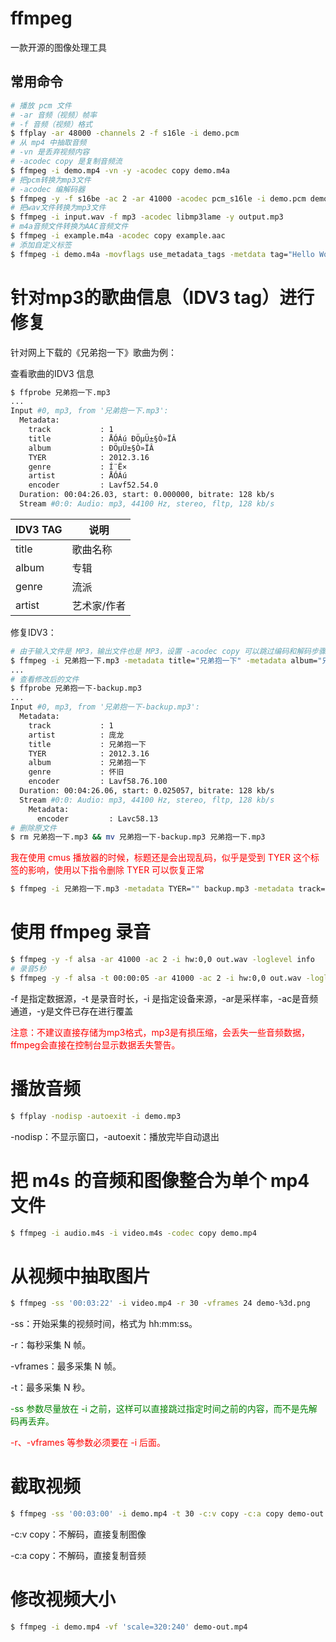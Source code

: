 # ffmpeg

一款开源的图像处理工具

## 常用命令

```bash
# 播放 pcm 文件
# -ar 音频（视频）帧率
# -f 音频（视频）格式
$ ffplay -ar 48000 -channels 2 -f s16le -i demo.pcm
# 从 mp4 中抽取音频
# -vn 是丢弃视频内容
# -acodec copy 是复制音频流
$ ffmpeg -i demo.mp4 -vn -y -acodec copy demo.m4a
# 把pcm转换为mp3文件
# -acodec 编解码器
$ ffmpeg -y -f s16be -ac 2 -ar 41000 -acodec pcm_s16le -i demo.pcm demo.mp3
# 把wav文件转换为mp3文件
$ ffmpeg -i input.wav -f mp3 -acodec libmp3lame -y output.mp3
# m4a音频文件转换为AAC音频文件
$ ffmpeg -i example.m4a -acodec copy example.aac
# 添加自定义标签
$ ffmpeg -i demo.m4a -movflags use_metadata_tags -metdata tag="Hello World" output.m4a
```

# 针对mp3的歌曲信息（IDV3 tag）进行修复

针对网上下载的《兄弟抱一下》歌曲为例：

查看歌曲的IDV3 信息

```bash
$ ffprobe 兄弟抱一下.mp3
...
Input #0, mp3, from '兄弟抱一下.mp3':
  Metadata:
    track           : 1
    title           : ÅÓÁú ÐÖµÜ±§Ò»ÏÂ
    album           : ÐÖµÜ±§Ò»ÏÂ
    TYER            : 2012.3.16
    genre           : Í¨Ë×
    artist          : ÅÓÁú
    encoder         : Lavf52.54.0
  Duration: 00:04:26.03, start: 0.000000, bitrate: 128 kb/s
  Stream #0:0: Audio: mp3, 44100 Hz, stereo, fltp, 128 kb/s
```

| IDV3 TAG | 说明        |
| -------- | ----------- |
| title    | 歌曲名称    |
| album    | 专辑        |
| genre    | 流派        |
| artist   | 艺术家/作者 |

修复IDV3：

```bash
# 由于输入文件是 MP3，输出文件也是 MP3，设置 -acodec copy 可以跳过编码和解码步骤
$ ffmpeg -i 兄弟抱一下.mp3 -metadata title="兄弟抱一下" -metadata album="兄弟抱一下" -metadata genre="怀旧" -metadata artist="庞龙" -acodec copy 兄弟抱一下-backup.mp3
...
# 查看修改后的文件
$ ffprobe 兄弟抱一下-backup.mp3
...
Input #0, mp3, from '兄弟抱一下-backup.mp3':
  Metadata:
    track           : 1
    artist          : 庞龙
    title           : 兄弟抱一下
    TYER            : 2012.3.16
    album           : 兄弟抱一下
    genre           : 怀旧
    encoder         : Lavf58.76.100
  Duration: 00:04:26.06, start: 0.025057, bitrate: 128 kb/s
  Stream #0:0: Audio: mp3, 44100 Hz, stereo, fltp, 128 kb/s
    Metadata:
      encoder         : Lavc58.13
# 删除原文件
$ rm 兄弟抱一下.mp3 && mv 兄弟抱一下-backup.mp3 兄弟抱一下.mp3
```

<font color="red">我在使用 cmus 播放器的时候，标题还是会出现乱码，似乎是受到 TYER 这个标签的影响，使用以下指令删除 TYER 可以恢复正常</font>

```bash
$ ffmpeg -i 兄弟抱一下.mp3 -metadata TYER="" backup.mp3 -metadata track="" && rm 兄弟抱一下.mp3 && mv backup.mp3 兄弟抱一下.mp3
```

# 使用 ffmpeg 录音

```bash
$ ffmpeg -y -f alsa -ar 41000 -ac 2 -i hw:0,0 out.wav -loglevel info
# 录音5秒
$ ffmpeg -y -f alsa -t 00:00:05 -ar 41000 -ac 2 -i hw:0,0 out.wav -loglevel info
```

-f 是指定数据源，-t 是录音时长，-i 是指定设备来源，-ar是采样率，-ac是音频通道，-y是文件已存在进行覆盖

<font color="red">注意：不建议直接存储为mp3格式，mp3是有损压缩，会丢失一些音频数据，ffmpeg会直接在控制台显示数据丢失警告。</font>

# 播放音频

```bash
$ ffplay -nodisp -autoexit -i demo.mp3
```

-nodisp：不显示窗口，-autoexit：播放完毕自动退出

# 把 m4s 的音频和图像整合为单个 mp4 文件

```bash
$ ffmpeg -i audio.m4s -i video.m4s -codec copy demo.mp4
```

# 从视频中抽取图片

```bash
$ ffmpeg -ss '00:03:22' -i video.mp4 -r 30 -vframes 24 demo-%3d.png
```

-ss：开始采集的视频时间，格式为 hh:mm:ss。

-r：每秒采集 N 帧。

-vframes：最多采集 N 帧。

-t：最多采集 N 秒。

<font color="green">-ss 参数尽量放在 -i 之前，这样可以直接跳过指定时间之前的内容，而不是先解码再丢弃。</font>

<font color="red">-r、-vframes 等参数必须要在 -i 后面。</font>

# 截取视频

```bash
$ ffmpeg -ss '00:03:00' -i demo.mp4 -t 30 -c:v copy -c:a copy demo-out.mp4
```

-c:v copy：不解码，直接复制图像

-c:a copy：不解码，直接复制音频

# 修改视频大小

```bash
$ ffmpeg -i demo.mp4 -vf 'scale=320:240' demo-out.mp4
```

